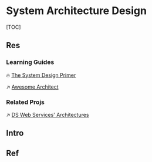 # System Architecture Design

[TOC]



## Res
### Learning Guides
🔥 [The System Design Primer](https://github.com/donnemartin/system-design-primer)

↗ [Awesome Architect](../../🗺%20CS_Overview/🕶️%20Awesome%20List/Awesome%20SE/Awesome%20Architect.md)


### Related Projs
↗ [DS Web Services' Architectures](../../🔑%20CS_Core/🍕%20Database%20System/⚜️%20Database%20System%20Design/DS%20Web%20Services'%20Architectures.md)



## Intro



## Ref
